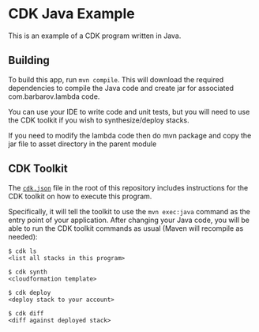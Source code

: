 # CDK Java Example

This is an example of a CDK program written in Java.

## Building

To build this app, run `mvn compile`. This will download the required
dependencies to compile the Java code and create jar for associated com.barbarov.lambda code.

You can use your IDE to write code and unit tests, but you will need to use the
CDK toolkit if you wish to synthesize/deploy stacks.

If you need to modify the lambda code then do mvn package and copy the
jar file to asset directory in the parent module
## CDK Toolkit

The [`cdk.json`](./cdk.json) file in the root of this repository includes
instructions for the CDK toolkit on how to execute this program.

Specifically, it will tell the toolkit to use the `mvn exec:java` command as the
entry point of your application. After changing your Java code, you will be able
to run the CDK toolkit commands as usual (Maven will recompile as needed):

    $ cdk ls
    <list all stacks in this program>

    $ cdk synth
    <cloudformation template>

    $ cdk deploy
    <deploy stack to your account>

    $ cdk diff
    <diff against deployed stack>
